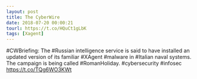 ```yaml
---
layout: post
title: The CyberWire
date: 2018-07-20 00:00:21
tourl: https://t.co/HQuCt1gLbK
tags: [Xagent]
---
```

#CWBriefing: The #Russian intelligence service is said to have installed an updated version of its familiar #XAgent #malware in #Italian naval systems. The campaign is being called #RomanHoliday. #cybersecurity #infosec https://t.co/TQg6WO3KWt